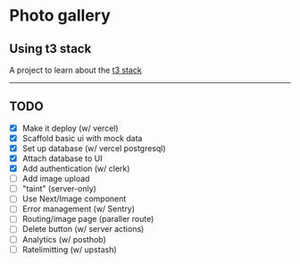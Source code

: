 # Photo gallery

## Using t3 stack

A project to learn about the [t3 stack](https://create.t3.gg/)

---

## TODO

- [x] Make it deploy (w/ vercel)
- [x] Scaffold basic ui with mock data
- [x] Set up database (w/ vercel postgresql)
- [x] Attach database to UI
- [x] Add authentication (w/ clerk)
- [ ] Add image upload
- [ ] "taint" (server-only)
- [ ] Use Next/Image component
- [ ] Error management (w/ Sentry)
- [ ] Routing/image page (paraller route)
- [ ] Delete button (w/ server actions)
- [ ] Analytics (w/ posthob)
- [ ] Ratelimitting (w/ upstash)
